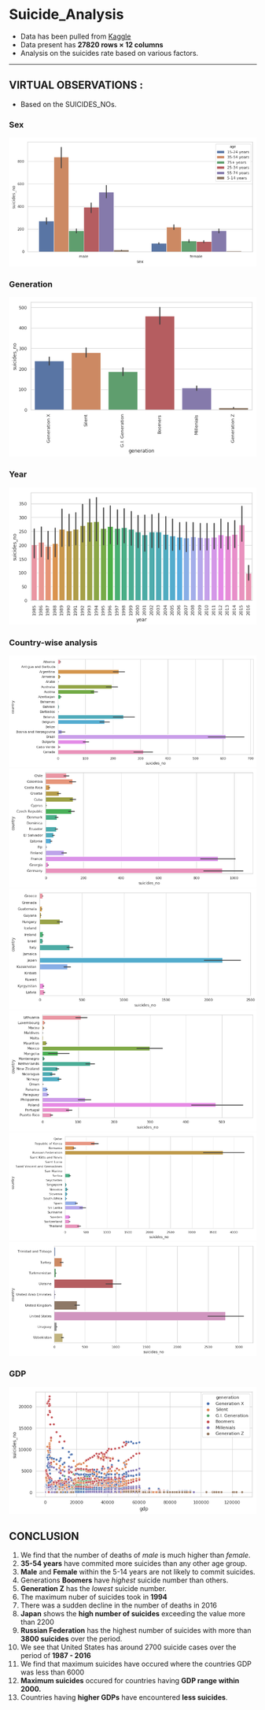 # Suicide_Analysis

- Data has been pulled from [Kaggle](https://www.kaggle.com/spidy20/suicide-data-visualization-beginner-guide/input)
- Data present has **27820 rows × 12 columns**
- Analysis on the suicides rate based on various factors.
---
## VIRTUAL OBSERVATIONS :
- Based on the SUICIDES_NOs.

### Sex 
![](https://github.com/Lokeshrathi/Suicide_Analysis/blob/master/Images/download.png)

### Generation
![](https://github.com/Lokeshrathi/Suicide_Analysis/blob/master/Images/download1.png)

### Year
![](https://github.com/Lokeshrathi/Suicide_Analysis/blob/master/Images/year.png)

### Country-wise analysis
![](https://github.com/Lokeshrathi/Suicide_Analysis/blob/master/Images/country1.png)
![](https://github.com/Lokeshrathi/Suicide_Analysis/blob/master/Images/counrty2.png)
![](https://github.com/Lokeshrathi/Suicide_Analysis/blob/master/Images/country2.png)
![](https://github.com/Lokeshrathi/Suicide_Analysis/blob/master/Images/country4.png)
![](https://github.com/Lokeshrathi/Suicide_Analysis/blob/master/Images/country5.png)
![](https://github.com/Lokeshrathi/Suicide_Analysis/blob/master/Images/country6.png)

### GDP
![](https://github.com/Lokeshrathi/Suicide_Analysis/blob/master/Images/GDP.png)

## CONCLUSION
1. We find that the number of deaths of *male* is much higher than *female*.
2. **35-54 years** have commited more suicides than any other age group.
3. **Male** and **Female** within the 5-14 years are not likely to commit suicides.
4. Generations **Boomers** have *highest* suicide number than others.
5. **Generation Z** has the *lowest* suicide number.
6. The maximum nuber of suicides took in **1994**
7. There was a sudden decline in the number of deaths in 2016
8. **Japan** shows the **high number of suicides** exceeding the value more than 2200
9. **Russian Federation** has the highest number of suicides with more than **3800 suicides** over the period.
10. We see that United States has around 2700 suicide cases over the period of **1987 - 2016**
11. We find that maximum suicides have occured where the countries GDP was less than 6000
12. **Maximum suicides** occured for countries having **GDP range within 2000.**
13. Countries having **higher GDPs** have encountered **less suicides**.
 
